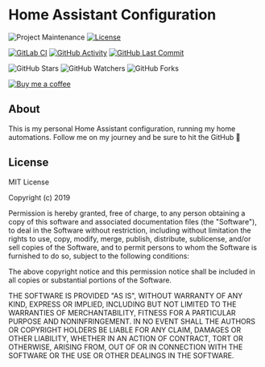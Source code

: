 # Home Assistant Configuration

![Project Maintenance][maintenance-shield]
[![License][license-shield]](LICENSE.md)

[![GitLab CI][gitlabci-shield]][gitlabci]
[![GitHub Activity][commits-shield]][commits]
[![GitHub Last Commit][last-commit-shield]][commits]

![GitHub Stars][stars-shield]
![GitHub Watchers][watchers-shield]
![GitHub Forks][forks-shield]

[![Buy me a coffee][buymeacoffee-shield]][buymeacoffee]

## About

This is my personal Home Assistant configuration, running my home automations.
Follow me on my journey and be sure to hit the GitHub :star2:

## License

MIT License

Copyright (c) 2019

Permission is hereby granted, free of charge, to any person obtaining a copy
of this software and associated documentation files (the "Software"), to deal
in the Software without restriction, including without limitation the rights
to use, copy, modify, merge, publish, distribute, sublicense, and/or sell
copies of the Software, and to permit persons to whom the Software is
furnished to do so, subject to the following conditions:

The above copyright notice and this permission notice shall be included in all
copies or substantial portions of the Software.

THE SOFTWARE IS PROVIDED "AS IS", WITHOUT WARRANTY OF ANY KIND, EXPRESS OR
IMPLIED, INCLUDING BUT NOT LIMITED TO THE WARRANTIES OF MERCHANTABILITY,
FITNESS FOR A PARTICULAR PURPOSE AND NONINFRINGEMENT. IN NO EVENT SHALL THE
AUTHORS OR COPYRIGHT HOLDERS BE LIABLE FOR ANY CLAIM, DAMAGES OR OTHER
LIABILITY, WHETHER IN AN ACTION OF CONTRACT, TORT OR OTHERWISE, ARISING FROM,
OUT OF OR IN CONNECTION WITH THE SOFTWARE OR THE USE OR OTHER DEALINGS IN THE
SOFTWARE.

[buymeacoffee-shield]: https://www.buymeacoffee.com/assets/img/guidelines/download-assets-sm-2.svg
[buymeacoffee]: https://www.buymeacoffee.com/whjvenyl
[commits-shield]: https://img.shields.io/github/commit-activity/y/whjvenyl/home-assistant-config.svg
[commits]: https://github.com/whjvenyl/home-assistant-config/commits/master
[contributors]: https://github.com/whjvenyl/home-assistant-config/graphs/contributors
[whjvenyl]: https://github.com/whjvenyl
[gitlabci-shield]: https://gitlab.com/whjvenyl/home-assistant-config/badges/master/pipeline.svg
[gitlabci]: https://gitlab.com/whjvenyl/home-assistant-config/pipelines
[home-assistant]: https://home-assistant.io
[issue]: https://github.com/whjvenyl/home-assistant-config/issues
[license-shield]: https://img.shields.io/github/license/whjvenyl/home-assistant-config.svg
[maintenance-shield]: https://img.shields.io/maintenance/yes/2019.svg
[last-commit-shield]: https://img.shields.io/github/last-commit/whjvenyl/home-assistant-config.svg
[stars-shield]: https://img.shields.io/github/stars/whjvenyl/home-assistant-config.svg?style=social&label=Stars
[forks-shield]: https://img.shields.io/github/forks/whjvenyl/home-assistant-config.svg?style=social&label=Forks
[watchers-shield]: https://img.shields.io/github/watchers/whjvenyl/home-assistant-config.svg?style=social&label=Watchers